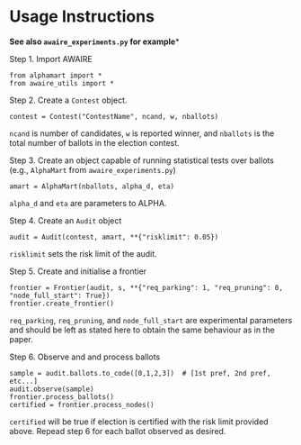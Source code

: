# Usage Instructions

**See also `awaire_experiments.py` for example***

Step 1.
Import AWAIRE
```
from alphamart import *
from awaire_utils import *
```

Step 2.
Create a `Contest` object. 
```
contest = Contest("ContestName", ncand, w, nballots)
```
`ncand` is number of candidates, `w` is reported winner, and `nballots` is the total number of ballots in the election contest.

Step 3.
Create an object capable of running statistical tests over ballots (e.g., `AlphaMart` from `awaire_experiments.py`)
```
amart = AlphaMart(nballots, alpha_d, eta)
```
`alpha_d` and `eta` are parameters to ALPHA.

Step 4.
Create an `Audit` object 
```
audit = Audit(contest, amart, **{"risklimit": 0.05})
```
`risklimit` sets the risk limit of the audit.

Step 5.
Create and initialise a frontier
```
frontier = Frontier(audit, s, **{"req_parking": 1, "req_pruning": 0, "node_full_start": True})
frontier.create_frontier()
```
`req_parking`, `req_pruning`, and `node_full_start` are experimental parameters and should be left as stated here to obtain the same behaviour as in the paper.

Step 6.
Observe and and process ballots
```
sample = audit.ballots.to_code([0,1,2,3])  # [1st pref, 2nd pref, etc...]
audit.observe(sample)
frontier.process_ballots()
certified = frontier.process_nodes()
```
`certified` will be true if election is certified with the risk limit provided above.
Repead step 6 for each ballot observed as desired.
